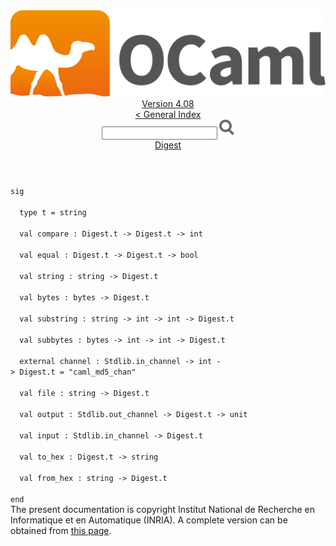 <!-- ((! set title API !)) ((! set documentation !)) ((! set api !)) ((! set nobreadcrumb !)) -->
<div class="api"><header><nav class="toc brand"><a class="brand" href="https://ocaml.org/"><img src="colour-logo-gray.svg" class="svg" alt="OCaml"></a></nav><nav class="toc"><div class="toc_version"><a href="/docs" id="version-select">Version 4.08</a></div><a href="index.html">&lt; General Index</a><div class="api_search"><input type="text" name="apisearch" id="api_search" oninput="mySearch(false);" onkeypress="this.oninput();" onclick="this.oninput();" onpaste="this.oninput();">
<img src="search_icon.svg" alt="Search" class="svg" onclick="mySearch(false)"></div>
<div id="search_results"></div><div class="toc_title"><a href="Digest.html">Digest</a></div><ul></ul></nav></header>
<code class="code"><span class="keyword">sig</span><br>
&nbsp;&nbsp;<span class="keyword">type</span>&nbsp;t&nbsp;=&nbsp;string<br>
&nbsp;&nbsp;<span class="keyword">val</span>&nbsp;compare&nbsp;:&nbsp;<span class="constructor">Digest</span>.t&nbsp;<span class="keywordsign">-&gt;</span>&nbsp;<span class="constructor">Digest</span>.t&nbsp;<span class="keywordsign">-&gt;</span>&nbsp;int<br>
&nbsp;&nbsp;<span class="keyword">val</span>&nbsp;equal&nbsp;:&nbsp;<span class="constructor">Digest</span>.t&nbsp;<span class="keywordsign">-&gt;</span>&nbsp;<span class="constructor">Digest</span>.t&nbsp;<span class="keywordsign">-&gt;</span>&nbsp;bool<br>
&nbsp;&nbsp;<span class="keyword">val</span>&nbsp;string&nbsp;:&nbsp;string&nbsp;<span class="keywordsign">-&gt;</span>&nbsp;<span class="constructor">Digest</span>.t<br>
&nbsp;&nbsp;<span class="keyword">val</span>&nbsp;bytes&nbsp;:&nbsp;bytes&nbsp;<span class="keywordsign">-&gt;</span>&nbsp;<span class="constructor">Digest</span>.t<br>
&nbsp;&nbsp;<span class="keyword">val</span>&nbsp;substring&nbsp;:&nbsp;string&nbsp;<span class="keywordsign">-&gt;</span>&nbsp;int&nbsp;<span class="keywordsign">-&gt;</span>&nbsp;int&nbsp;<span class="keywordsign">-&gt;</span>&nbsp;<span class="constructor">Digest</span>.t<br>
&nbsp;&nbsp;<span class="keyword">val</span>&nbsp;subbytes&nbsp;:&nbsp;bytes&nbsp;<span class="keywordsign">-&gt;</span>&nbsp;int&nbsp;<span class="keywordsign">-&gt;</span>&nbsp;int&nbsp;<span class="keywordsign">-&gt;</span>&nbsp;<span class="constructor">Digest</span>.t<br>
&nbsp;&nbsp;<span class="keyword">external</span>&nbsp;channel&nbsp;:&nbsp;<span class="constructor">Stdlib</span>.in_channel&nbsp;<span class="keywordsign">-&gt;</span>&nbsp;int&nbsp;<span class="keywordsign">-&gt;</span>&nbsp;<span class="constructor">Digest</span>.t&nbsp;=&nbsp;<span class="string">"caml_md5_chan"</span><br>
&nbsp;&nbsp;<span class="keyword">val</span>&nbsp;file&nbsp;:&nbsp;string&nbsp;<span class="keywordsign">-&gt;</span>&nbsp;<span class="constructor">Digest</span>.t<br>
&nbsp;&nbsp;<span class="keyword">val</span>&nbsp;output&nbsp;:&nbsp;<span class="constructor">Stdlib</span>.out_channel&nbsp;<span class="keywordsign">-&gt;</span>&nbsp;<span class="constructor">Digest</span>.t&nbsp;<span class="keywordsign">-&gt;</span>&nbsp;unit<br>
&nbsp;&nbsp;<span class="keyword">val</span>&nbsp;input&nbsp;:&nbsp;<span class="constructor">Stdlib</span>.in_channel&nbsp;<span class="keywordsign">-&gt;</span>&nbsp;<span class="constructor">Digest</span>.t<br>
&nbsp;&nbsp;<span class="keyword">val</span>&nbsp;to_hex&nbsp;:&nbsp;<span class="constructor">Digest</span>.t&nbsp;<span class="keywordsign">-&gt;</span>&nbsp;string<br>
&nbsp;&nbsp;<span class="keyword">val</span>&nbsp;from_hex&nbsp;:&nbsp;string&nbsp;<span class="keywordsign">-&gt;</span>&nbsp;<span class="constructor">Digest</span>.t<br>
<span class="keyword">end</span></code>
<div class="copyright">The present documentation is copyright Institut National de Recherche en Informatique et en Automatique (INRIA). A complete version can be obtained from <a href="http://caml.inria.fr/pub/docs/manual-ocaml/">this page</a>.</div></div>